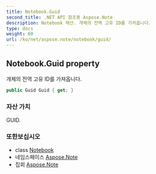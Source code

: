 ```yaml
---
title: Notebook.Guid
second_title: .NET API 참조용 Aspose.Note
description: Notebook 재산. 개체의 전역 고유 ID를 가져옵니다.
type: docs
weight: 60
url: /ko/net/aspose.note/notebook/guid/
---
```

## Notebook.Guid property

개체의 전역 고유 ID를 가져옵니다.

```csharp
public Guid Guid { get; }
```

### 자산 가치

GUID.

### 또한보십시오

* class [Notebook](../)
* 네임스페이스 [Aspose.Note](../../notebook/)
* 집회 [Aspose.Note](../../../)


